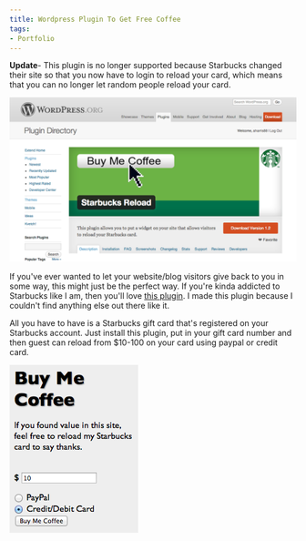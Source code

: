 ```yaml
---
title: Wordpress Plugin To Get Free Coffee
tags:
- Portfolio
---
```


**Update**- This plugin is no longer supported because Starbucks changed their site so that you now have to login to reload your card, which means that you can no longer let random people reload your card.

<img alt="starbucks plugin page" src="./starbucks-plugin-page.png" />

If you've ever wanted to let your website/blog visitors give back to you in some way, this might just be the perfect way. If you're kinda addicted to Starbucks like I am, then you'll love <a href="http://wordpress.org/extend/plugins/starbucks-reload/">this plugin</a>. I made this plugin because I couldn't find anything else out there like it.

All you have to have is a Starbucks gift card that's registered on your Starbucks account. Just install this plugin, put in your gift card number and then guest can reload from $10-100 on your card using paypal or credit card.

<img alt="starbucks plugin" src="./starbucks-plugin.png" width="226" height="295" />
